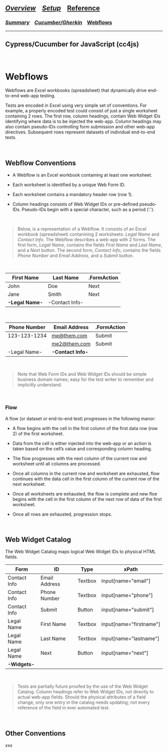 

## [_Overview_](README.md) &nbsp;&nbsp; [_Setup_](README_Setup.md) &nbsp;&nbsp; [**Reference**](README_Reference.md)

### [_Summary_](README_Reference.md) &nbsp;&nbsp; [_Cucumber/Gherkin_](README_Reference_Cucumber.md) &nbsp;&nbsp; [**Webflows**](README_Reference_Webflows.md)

---

## Cypress/Cucumber for JavaScript (cc4js)


<br/>

# Webflows

Webflows are Excel workbooks (spreadsheet) that dynamically drive end-to-end web-app testing.  

Tests are encoded in Excel using very simple set of conventions.  For example, a properly encoded test could consist of just a single worksheet containing 2 rows.
The first row, column headings, contain Web Widget IDs identifying where data is to be injected the web-app.
Column headings may also contain pseudo-IDs controlling form submission and other web-app directives.
Subsequent rows represent datasets of individual end-to-end tests.

<br/>

## Webflow Conventions

* A Webflow is an Excel workbook containing at least one worksheet.

* Each worksheet is identified by a unique Web Form ID.

* Each worksheet contains a mandatory header row (row 1).

* Column headings consists of Web Widget IDs or pre-defined pseudo-IDs.  Pseudo-IDs begin with a special character, such as a period ('.').

<br/>

> Below, is a representation of a Webflow.  It consists of an Excel workbook (spreadsheet) contanining 2 worksheets: _Legal Name_ and _Contact Info_.  The Webflow describes a web-app with 2 forms.
The first form, _Legal Name_, contains the fields _First Name_ and _Last Name_, and a _Next_ button.
The second form, _Contact Info_, contains the fields _Phone Number_ and _Email Address_, and a _Submit_ button.

<br/>

| First Name | Last Name | .FormAction | 
| --- | --- | --- |
| John | Doe | Next | 
| Jane | Smith | Next | 
| **-Legal Name-** | -Contact Info- ||

<br/>

| Phone Number | Email Address | .FormAction | 
| --- | --- | --- |
| 123-123-1234 | me@them.com | Submit | 
|  | me2@them.com | Submit | 
| -Legal Name- | **-Contact Info-** ||

<br/>

> Note that Web Form IDs and Web Widget IDs should be simple business domain names; easy for the test writer to remember and implicitly understand.

<br/>

### Flow

A flow (or dataset or end-to-end test) progresses in the following manor:

*	A flow begins with the cell in the first column of the first data row (row 2) of the first worksheet.

*	Data from the cell is either injected into the web-app or an action is taken based on the cell’s value and corresponding column heading.

*	The flow progresses with the next column of the current row and worksheet until all columns are processed.

*	Once all columns in the current row and worksheet are exhausted, flow continues with the data cell in the first column of the current row of the next worksheet.

*	Once all worksheets are exhausted, the flow is complete and new floe begins with the cell in the first column of the next row of data of the first worksheet.

*	Once all rows are exhausted, progression stops.


<br/>

## Web Widget Catalog

The Web Widget Catalog maps logical Web Widget IDs to physical HTML fields.

| Form | ID | Type | xPath |
| --- | --- | --- | ---|
| Contact Info | Email Address | Textbox | input[name="email"] | 
| Contact Info | Phone Number | Textbox | input[name="phone"] | 
| Contact Info | Submit | Button | input[name="submit"] | 
| Legal Name | First Name | Textbox | input[name="firstname"] | 
| Legal Name | Last Name | Textbox | input[name="lastname"] | 
| Legal Name | Next | Button | input[name="next"] | 
| **-Widgets-** ||||

<br/>

> Tests are partially future proofed by the use of the Web Widget Catalog.
Column headings refer to Web Widget IDs, not directly to actual web-app fields.
Should the physical attributes of a field change, only one entry in the catalog needs updating; not every reference of the field in ever automated test.


<br/>

## Other Conventions

xxx


